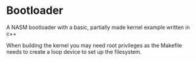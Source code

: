 # Bootloader

A NASM bootloader with a basic, partially made kernel example written in c++

When building the kernel you may need root privileges as the Makefile needs to create a loop device to set up the filesystem.
